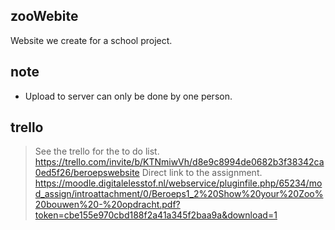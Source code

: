 ## zooWebite
Website we create for a school project.

## note
- Upload to server can only be done by one person. 

## trello
> See the trello for the to do list.
https://trello.com/invite/b/KTNmiwVh/d8e9c8994de0682b3f38342ca0ed5f26/beroepswebsite
> Direct link to the assignment.
https://moodle.digitalelesstof.nl/webservice/pluginfile.php/65234/mod_assign/introattachment/0/Beroeps1_2%20Show%20your%20Zoo%20bouwen%20-%20opdracht.pdf?token=cbe155e970cbd188f2a41a345f2baa9a&download=1
